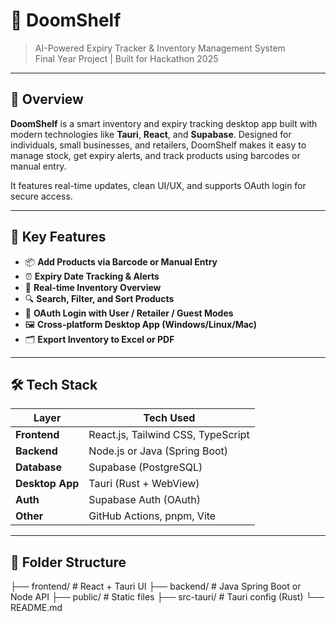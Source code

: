 # 🧊 DoomShelf

> AI-Powered Expiry Tracker & Inventory Management System  
> Final Year Project | Built for Hackathon 2025

---

## 🚀 Overview

**DoomShelf** is a smart inventory and expiry tracking desktop app built with modern technologies like **Tauri**, **React**, and **Supabase**. Designed for individuals, small businesses, and retailers, DoomShelf makes it easy to manage stock, get expiry alerts, and track products using barcodes or manual entry.

It features real-time updates, clean UI/UX, and supports OAuth login for secure access.

---

## 🧠 Key Features

- 📦 **Add Products via Barcode or Manual Entry**
- ⏰ **Expiry Date Tracking & Alerts**
- 🧮 **Real-time Inventory Overview**
- 🔍 **Search, Filter, and Sort Products**
- 👥 **OAuth Login with User / Retailer / Guest Modes**
- 🖼️ **Cross-platform Desktop App (Windows/Linux/Mac)**
- 🗂️ **Export Inventory to Excel or PDF**

---

## 🛠️ Tech Stack

| Layer         | Tech Used                          |
|---------------|------------------------------------|
| **Frontend**  | React.js, Tailwind CSS, TypeScript |
| **Backend**   | Node.js or Java (Spring Boot)      |
| **Database**  | Supabase (PostgreSQL)              |
| **Desktop App**| Tauri (Rust + WebView)            |
| **Auth**      | Supabase Auth (OAuth)              |
| **Other**     | GitHub Actions, pnpm, Vite         |

---

## 📁 Folder Structure

├── frontend/ # React + Tauri UI
├── backend/ # Java Spring Boot or Node API
├── public/ # Static files
├── src-tauri/ # Tauri config (Rust)
└── README.md

